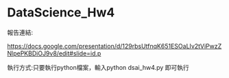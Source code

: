 # DataScience_Hw4

報告連結:

https://docs.google.com/presentation/d/129rbsUtfnqK651ESOaLIv2tViPwzZNlpePKBDiOJ9v8/edit#slide=id.p

執行方式:只要執行python檔案，輸入python dsai_hw4.py 即可執行
